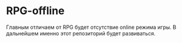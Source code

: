 # RPG-offline
Главным отличаем от RPG будет отсутствие online режима игры. В дальнейшем именно этот репозиторий будет развиваться.
